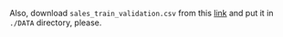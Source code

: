 Also, download `sales_train_validation.csv` from this [link](https://drive.google.com/file/d/1J2xNn9-oXBYfnrAJlMZ6Ry6exD7LiqeH/view?usp=sharing) and put it in `./DATA` directory, please.

